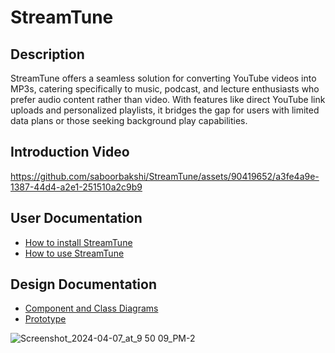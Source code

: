# StreamTune

## Description

StreamTune offers a seamless solution for converting YouTube videos into MP3s, catering specifically to music, podcast, and lecture enthusiasts who prefer
audio content rather than video. With features like direct YouTube link uploads and personalized playlists, it bridges the gap for users with limited data
plans or those seeking background play capabilities. 

## Introduction Video
https://github.com/saboorbakshi/StreamTune/assets/90419652/a3fe4a9e-1387-44d4-a2e1-251510a2c9b9

## User Documentation

* [How to install StreamTune](https://github.com/saboorbakshi/StreamTune/wiki/How-to-install-StreamTune)
* [How to use StreamTune](https://github.com/saboorbakshi/StreamTune/wiki/How-to-use-StreamTune)

## Design Documentation

* [Component and Class Diagrams](https://github.com/saboorbakshi/StreamTune/wiki/Component-and-Class-Diagrams)
* [Prototype](https://www.figma.com/file/aUS71ACJcowSnjyBRoYlei/StreamTune?type=design&node-id=0-1&mode=design&t=a53XmDWV8p2OV2Bx-0)

![Screenshot_2024-04-07_at_9 50 09_PM-2](https://github.com/saboorbakshi/StreamTune/assets/90419652/3775a715-7e3a-4902-969a-7e2422d488c3)


